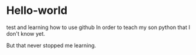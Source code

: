 # Hello-world
test and learning how to use github
In order to teach my son python
that I don't know yet.

But that never stopped me learning.
